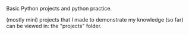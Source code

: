 Basic Python projects and python practice.

(mostly mini) projects that I made to demonstrate my knowledge (so far) can be viewed in: the "projects" folder.
